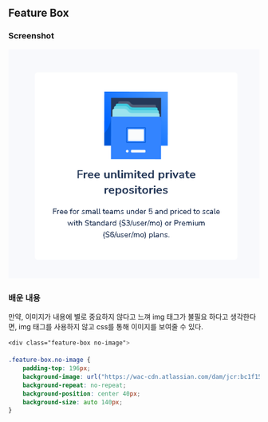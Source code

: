 ## Feature Box

### Screenshot
<img src="./Feature-Box.PNG" alt="Feature Box">

### 배운 내용
만약, 이미지가 내용에 별로 중요하지 않다고 느껴 img 태그가 불필요 하다고 생각한다면,
img 태그를 사용하지 않고 css를 통해 이미지를 보여줄 수 있다.

```CSS
<div class="feature-box no-image">

.feature-box.no-image {
    padding-top: 196px;
    background-image: url("https://wac-cdn.atlassian.com/dam/jcr:bc1f15f9-3b2e-4c30-9313-0ebd6175f18c/File%20Cabinet@2x.png?cdnVersion=676");
    background-repeat: no-repeat;
    background-position: center 40px;
    background-size: auto 140px;
}
```